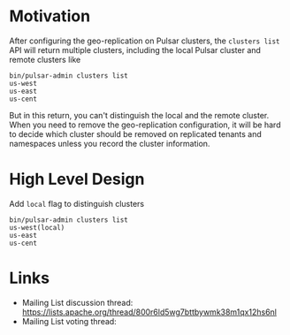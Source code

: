 # Motivation

After configuring the geo-replication on Pulsar clusters, the `clusters list` API will return multiple clusters, including the local Pulsar cluster and remote clusters like

```
bin/pulsar-admin clusters list
us-west
us-east
us-cent
```
But in this return, you can't distinguish the local and the remote cluster. When you need to remove the geo-replication configuration, it will be hard to decide which cluster should be removed on replicated tenants and namespaces unless you record the cluster information.

# High Level Design

Add `local` flag to distinguish clusters
```
bin/pulsar-admin clusters list
us-west(local)
us-east
us-cent
```

# Links

<!--
Updated afterwards
-->
* Mailing List discussion thread: https://lists.apache.org/thread/800r6ld5wg7bttbywmk38m1qx12hs6nl
* Mailing List voting thread: 
